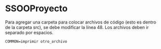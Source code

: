 # SSOOProyecto

Para agregar una carpeta para colocar archivos de código (esto es dentro de la carpeta src), se debe modificar la línea 48. Los archivos deben ir separado por espacios.

`COMMON=imprimir otro_archivo`